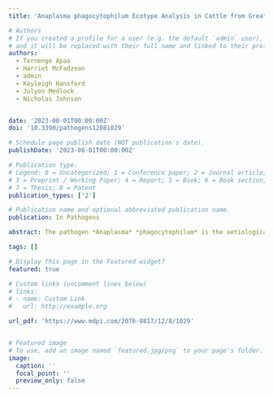 ```yaml
---
title: 'Anaplasma phagocytophilum Ecotype Analysis in Cattle from Great Britain'

# Authors
# If you created a profile for a user (e.g. the default `admin` user), write the username (folder name) here
# and it will be replaced with their full name and linked to their profile.
authors:
  - Ternenge Apaa
  - Harriet McFadzean
  - admin
  - Kayleigh Hansford
  - Jolyon Medlock 
  - Nicholas Johnson


date: '2023-08-01T00:00:00Z'
doi: '10.3390/pathogens12081029'

# Schedule page publish date (NOT publication's date).
publishDate: '2023-08-01T00:00:00Z'

# Publication type.
# Legend: 0 = Uncategorized; 1 = Conference paper; 2 = Journal article;
# 3 = Preprint / Working Paper; 4 = Report; 5 = Book; 6 = Book section;
# 7 = Thesis; 8 = Patent
publication_types: ['2']

# Publication name and optional abbreviated publication name.
publication: In Pathogens

abstract: The pathogen *Anaplasma* *phagocytophilum* is the aetiological agent of tick-borne fever in cattle and sheep, and granulocytic anaplasmosis in human and dogs. Livestock, companion animal and human infections with *A*. *phagocytophilum* have been reported globally. Across England and Wales, two isolates (called ecotypes) have been reported in ticks. This study examined *A*. *phagocytophilum* isolates present in livestock and wildlife in Great Britain (GB), with a particular focus on cattle. Clinical submissions (EDTA blood) from cattle (n = 21) and sheep (n = 3) were received by APHA for tick-borne disease testing and the animals were confirmed to be infected with *A*. *phagocytophilum* using a PCR targeting the Msp2 gene. Further submissions from roe deer (n = 2), red deer (n = 2) and *Ixodes* *ricinus* ticks (n = 22) were also shown to be infected with *A*. *phagocytophilum*. Subsequent analysis using a nested PCR targeting the groEL gene and sequencing confirmed the presence of ecotype I in cattle, sheep, red deer and *I*. *ricinus*, and ecotype II in roe deer and *I*. *ricinus* removed from deer carcasses. Despite the presence of two ecotypes, widely distributed in ticks from England and Wales, only ecotype I was detected in cattle in this study.

tags: []

# Display this page in the Featured widget?
featured: true

# Custom links (uncomment lines below)
# links:
# - name: Custom Link
#   url: http://example.org

url_pdf: 'https://www.mdpi.com/2076-0817/12/8/1029'


# Featured image
# To use, add an image named `featured.jpg/png` to your page's folder.
image:
  caption: ''
  focal_point: ''
  preview_only: false
---
```

